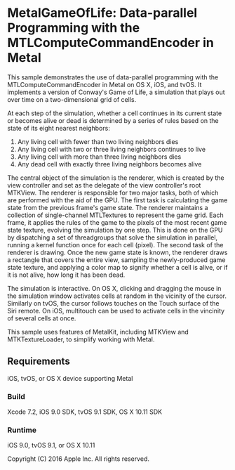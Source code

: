 # MetalGameOfLife: Data-parallel Programming with the MTLComputeCommandEncoder in Metal

This sample demonstrates the use of data-parallel programming with the MTLComputeCommandEncoder in Metal on OS X, iOS, and tvOS. It implements a version of Conway's Game of Life, a simulation that plays out over time on a two-dimensional grid of cells. 

At each step of the simulation, whether a cell continues in its current state or becomes alive or dead is determined by a series of rules based on the state of its eight nearest neighbors:

  1. Any living cell with fewer than two living neighbors dies
  2. Any living cell with two or three living neighbors continues to live
  3. Any living cell with more than three living neighbors dies
  4. Any dead cell with exactly three living neighbors becomes alive

The central object of the simulation is the renderer, which is created by the view controller and set as the delegate of the view controller's root MTKView. The renderer is responsible for two major tasks, both of which are performed with the aid of the GPU. The first task is calculating the game state from the previous frame's game state. The renderer maintains a collection of single-channel MTLTextures to represent the game grid. Each frame, it applies the rules of the game to the pixels of the most recent game state texture, evolving the simulation by one step. This is done on the GPU by dispatching a set of threadgroups that solve the simulation in parallel, running a kernel function once for each cell (pixel). The second task of the renderer is drawing. Once the new game state is known, the renderer draws a rectangle that covers the entire view, sampling the newly-produced game state texture, and applying a color map to signify whether a cell is alive, or if it is not alive, how long it has been dead.

The simulation is interactive. On OS X, clicking and dragging the mouse in the simulation window activates cells at random in the vicinity of the cursor. Similarly on tvOS, the cursor follows touches on the Touch surface of the Siri remote. On iOS, multitouch can be used to activate cells in the vincinity of several cells at once.

This sample uses features of MetalKit, including MTKView and MTKTextureLoader, to simplify working with Metal.

## Requirements

iOS, tvOS, or OS X device supporting Metal
 
### Build
 
Xcode 7.2, iOS 9.0 SDK, tvOS 9.1 SDK, OS X 10.11 SDK
 
### Runtime
 
iOS 9.0, tvOS 9.1, or OS X 10.11
 
Copyright (C) 2016 Apple Inc. All rights reserved.
